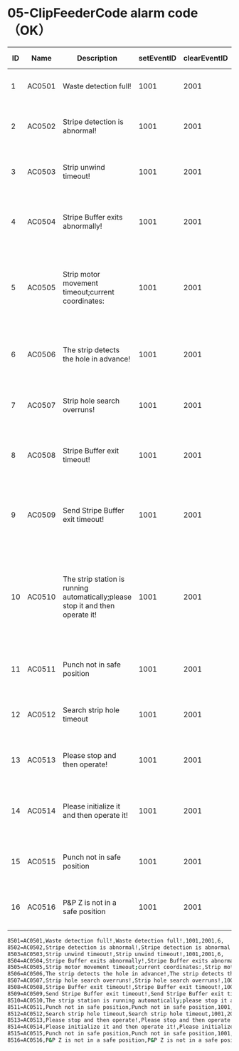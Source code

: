 # 05-ClipFeederCode alarm code（OK）

| ID   | Name   | Description                                                  | setEventID | clearEventID | alarm code | Text                                 |
| ---- | ------ | ------------------------------------------------------------ | ---------- | ------------ | ---------- | ------------------------------------ |
| 1    | AC0501 | Waste detection full!                                        | 1001       | 2001         | 6          | 废料检测满！                         |
| 2    | AC0502 | Stripe detection is abnormal!                                | 1001       | 2001         | 6          | 条带检测异常！                       |
| 3    | AC0503 | Strip unwind timeout!                                        | 1001       | 2001         | 6          | 条带放卷超时！                       |
| 4    | AC0504 | Stripe Buffer exits abnormally!                              | 1001       | 2001         | 6          | 条带Buffer异常退出！                 |
| 5    | AC0505 | Strip motor movement timeout;current coordinates:            | 1001       | 2001         | 6          | 条带电机移动超时;当前坐标：          |
| 6    | AC0506 | The strip detects the hole in advance!                       | 1001       | 2001         | 6          | 条带提前探测到孔！                   |
| 7    | AC0507 | Strip hole search overruns!                                  | 1001       | 2001         | 6          | 条带孔搜索超限！                     |
| 8    | AC0508 | Stripe Buffer exit timeout!                                  | 1001       | 2001         | 6          | 条带Buffer退出超时！                 |
| 9    | AC0509 | Send Stripe Buffer exit timeout!                             | 1001       | 2001         | 6          | 送条带Buffer退出超时！               |
| 10   | AC0510 | The strip station is running automatically;please stop it and then operate it! | 1001       | 2001         | 6          | 条带工位自动运行中，请停止后在操作！ |
| 11   | AC0511 | Punch not in safe position                                   | 1001       | 2001         | 6          | 冲切不在安全位                       |
| 12   | AC0512 | Search strip hole timeout                                    | 1001       | 2001         | 6          | 搜索条带孔超时                       |
| 13   | AC0513 | Please stop and then operate!                                | 1001       | 2001         | 6          | 请停止后在操作！                     |
| 14   | AC0514 | Please initialize it and then operate it!                    | 1001       | 2001         | 6          | 请初始化后在操作！                   |
| 15   | AC0515 | Punch not in safe position                                   | 1001       | 2001         | 6          | 冲切不在安全位                       |
| 16   | AC0516 | P&P Z is not in a safe position                              | 1001       | 2001         | 6          | 焊头Z不在安全位                      |



```sh
8501=AC0501,Waste detection full!,Waste detection full!,1001,2001,6,
8502=AC0502,Stripe detection is abnormal!,Stripe detection is abnormal!,1001,2001,6,
8503=AC0503,Strip unwind timeout!,Strip unwind timeout!,1001,2001,6,
8504=AC0504,Stripe Buffer exits abnormally!,Stripe Buffer exits abnormally!,1001,2001,6,
8505=AC0505,Strip motor movement timeout;current coordinates:,Strip motor movement timeout;current coordinates:,1001,2001,6,
8506=AC0506,The strip detects the hole in advance!,The strip detects the hole in advance!,1001,2001,6,
8507=AC0507,Strip hole search overruns!,Strip hole search overruns!,1001,2001,6,
8508=AC0508,Stripe Buffer exit timeout!,Stripe Buffer exit timeout!,1001,2001,6,
8509=AC0509,Send Stripe Buffer exit timeout!,Send Stripe Buffer exit timeout!,1001,2001,6,
8510=AC0510,The strip station is running automatically;please stop it and then operate it!,The strip station is running automatically;please stop it and then operate it!,1001,2001,6,
8511=AC0511,Punch not in safe position,Punch not in safe position,1001,2001,6,
8512=AC0512,Search strip hole timeout,Search strip hole timeout,1001,2001,6,
8513=AC0513,Please stop and then operate!,Please stop and then operate!,1001,2001,6,
8514=AC0514,Please initialize it and then operate it!,Please initialize it and then operate it!,1001,2001,6,
8515=AC0515,Punch not in safe position,Punch not in safe position,1001,2001,6,
8516=AC0516,P&P Z is not in a safe position,P&P Z is not in a safe position,1001,2001,6,

```